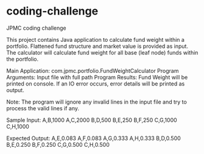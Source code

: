 # coding-challenge
JPMC coding challenge

This project contains Java application to calculate fund weight within a portfolio. Flattened fund structure and market value is provided as input. The calculator will calculate fund weight for all base (leaf node) funds within the portfolio.

Main Application: com.jpmc.portfolio.FundWeightCalculator
Program Arguments: Input file with full path
Program Results: Fund Weight will be printed on console. If an IO error occurs, error details will be printed as output. 

Note: The program will ignore any invalid lines in the input file and try to process the valid lines if any.

Sample Input:
A,B,1000
A,C,2000
B,D,500
B,E,250
B,F,250
C,G,1000
C,H,1000

Expected Output:
A,E,0.083
A,F,0.083
A,G,0.333
A,H,0.333
B,D,0.500
B,E,0.250
B,F,0.250
C,G,0.500
C,H,0.500
